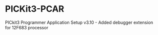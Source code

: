 # PICKit3-PCAR
PICkit3 Programmer Application Setup v3.10 - Added debugger extension for 12F683 processor
